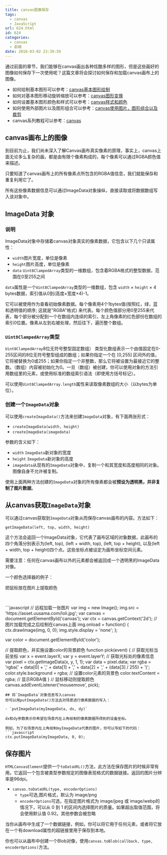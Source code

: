 ```yaml
---
title: canvas图像保存
tags:
  - canvas
  - JavaScript
url: 624.html
id: 624
categories:
  - canvas
  - 前端
date: 2018-03-02 23:39:59
---
```

通过前面的章节，我们能够在canvas画出各种炫酷多样的图形，但是这些画好的图像如何保存下一次使用呢？这篇文章将会探讨如何保存和加载canvas画布上的图像。

- 如何绘制基本图形可以参考：[canvas基本图形绘制](http://uusama.com/592.html)
- 如何对基本图形移动旋转缩放可以参考：[canvas图形变换](http://uusama.com/613.html)
- 如何设置基本图形颜色和样式可以参考：[canvas样式和颜色](http://uusama.com/601.html)
- 如何使用外部图片以及图形组合可以参考：[canvas使用图片，图形组合以及裁剪](http://uusama.com/619.html)
- canvas系列教程可以参考：[canvas](http://uusama.com/tag/canvas)

## canvas画布上的图像
到目前为止，我们尚未深入了解Canvas画布真实像素的原理，事实上，canvas上面无论多么复杂的画，都是由有限个像素构成的，每个像素可以通过RGBA颜色值来描述。

只要知道了canvas画布上的所有像素点所包含的RGBA值信息，我们就能保存和重复利用它了。

所有这些像素数据信息可以通过ImageData对象操纵，直接读取或将数据数组写入该对象中。

## ImageData 对象
### 说明
ImageData对象中存储着canvas对象真实的像素数据，它包含以下几个只读属性：

- `width`图片宽度，单位是像素
- `height`图片高度，单位是像素
- `data` `Uint8ClampedArray`类型的一维数组，包含着RGBA格式的整型数据，范围在0至255之间

`data`属性是一个`Uint8ClampedArray`类型的一维数组，包含 `width` × `height` × 4 bytes数据，索引值从0到(高度×宽度×4)-1。

它可以被使用作为查看初始像素数据。每个像素用4个1bytes值(按照红，绿，蓝和透明值的顺序; 这就是"RGBA"格式) 来代表。每个颜色值部分用0至255来代表，每个部分被分配到一个在数组内连续的索引，左上角像素的红色部份在数组的索引0位置。像素从左到右被处理，然后往下，遍历整个数组。

### `Uint8ClampedArray`类型
`Uint8ClampedArray`8位无符号整型固定数组） 类型化数组表示一个由值固定在0-255区间的8位无符号整型组成的数组；如果你指定一个在 [0,255] 区间外的值，它将被替换为0或255；如果你指定一个非整数，那么它将被设置为最接近它的整数。（数组）内容被初始化为0。一旦（数组）被创建，你可以使用对象的方法引用数组里的元素，或使用标准的数组索引语法（即使用方括号标记）。

可以使用`Uint8ClampedArray.length`属性来读取像素数组的大小（以bytes为单位）。

### 创建一个`ImageData`对象
可以使用`createImageData()`方法来创建`ImageData`对象，有下面两张形式：

- `createImageData(width, height)`
- `createImageData(imagedata)`

参数的含义如下：

- `width` `ImageData`新对象的宽度
- `height` `ImageData`新对象的高度
- `imagedata`从现有的`ImageData`对象中，复制一个和其宽度和高度相同的对象。图像自身不允许被复制。

使用上面两种方法创建的`ImageData`对象的所有像素都会被**预设为透明黑，并非复制了图片数据**。

## 从canvas获取`ImageData`对象
可以通过canvas获取到`ImageData`对象从而保存canvas画布的内容。方法如下：

`getImageData(left, top, width, height)`

这个方法会返回一个ImageData对象，它代表了画布区域的对象数据，此画布的四个角落分别表示为(left, top), (left + width, top), (left, top + height), 以及(left + width, top + height)四个点。这些坐标点被设定为画布坐标空间元素。

需要注意：任何在canvas画布以外的元素都会被返回成一个透明黑的ImageData对像。

一个颜色选择器的例子：
<canvas id="canvas" width="300px" height="160px"></canvas>
<p id="color" style="width:300px;height:50px;">把鼠标放在图片上提取颜色</p>
<script>
var img=new Image();img.src="http://uusama.com/wp-content/themes/Git-youyou/timthumb.php?src=http://uusama.com/wp-content/uploads/2017/07/2017072903202979.jpg&h=160&w=300&q=90&zc=1&ct=1";var canvas=document.getElementById("canvas");var ctx=canvas.getContext("2d");img.onload=function(){ctx.drawImage(img,0,0);img.style.display="none"};var color=document.getElementById("color");function pick(event){var x=event.layerX;var y=event.layerY;var pixel=ctx.getImageData(x,y,1,1);var data=pixel.data;var rgba="rgba("+data[0]+","+data[1]+","+data[2]+","+(data[3]/255)+")";color.style.background=rgba;color.textContent=rgba}canvas.addEventListener("mousemove",pick);
</script>
```javascript
// 远程加载一张图片
var img = new Image();
img.src = 'https://asset.uusama.com/loli.jpg';
var canvas = document.getElementById('canvas');
var ctx = canvas.getContext('2d');
// 图片加载完成之后绘制在canvas上面
img.onload = function() {
  ctx.drawImage(img, 0, 0);
  img.style.display = 'none';
};

var color = document.getElementById('color');

// 提取颜色，并实施设置color的背景颜色
function pick(event) {
  // 获取光标当前坐标
  var x = event.layerX;
  var y = event.layerY;
  // 获取光标处的像素信息
  var pixel = ctx.getImageData(x, y, 1, 1);
  var data = pixel.data;
  var rgba = 'rgba(' + data[0] + ',' + data[1] +
             ',' + data[2] + ',' + (data[3] / 255) + ')';
  color.style.background =  rgba; // 设置color元素的背景色
  color.textContent = rgba; // 显示RGBA值
}
// 鼠标移动则提取颜色
canvas.addEventListener('mousemove', pick);
```
## 将`ImageData`对象信息写入canvas
你可以用putImageData()方法去对场景进行像素数据的写入：

- `putImageData(myImageData, dx, dy)`

dx和dy参数表示你希望在场景内左上角绘制的像素数据所得到的设备坐标。

例如，为了在场景内左上角绘制myImageData代表的图片，你可以写如下的代码：
```javascript
ctx.putImageData(myImageData, 0, 0);
```
## 保存图片
`HTMLCanvasElement`提供一个`toDataURL()`方法，此方法在保存图片的时候非常有用。它返回一个包含被类型参数规定的图像表现格式的数据链接。返回的图片分辨率是96dpi。

- `canvas.toDataURL(type, encoderOptions)`
    - `type`可选,图片格式，默认为 image/png
    - `encoderOptions`可选，在指定图片格式为 image/jpeg 或 image/webp的情况下，可以从 0 到 1 的区间内选择图片的质量。如果超出取值范围，将会使用默认值 0.92。其他参数会被忽略

当你从画布中生成了一个数据链接，例如，你可以将它用于任何<image>元素，或者将它放在一个有download属性的超链接里用于保存到本地。

你也可以从画布中创建一个Blob对像，使用`canvas.toBlob(callback, type, encoderOptions)`方法。
